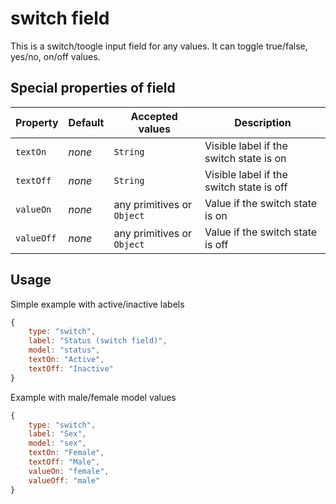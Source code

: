 # switch field
This is a switch/toogle input field for any values. It can toggle true/false, yes/no, on/off values.

## Special properties of field
Property      | Default  | Accepted values            | Description
------------- | -------- | -------------------------- | ----------- 
`textOn`	  | _none_   | `String` 	              | Visible label if the switch state is on
`textOff`  	  | _none_   | `String` 	              | Visible label if the switch state is off
`valueOn`     | _none_   | any primitives or `Object` | Value if the switch state is on
`valueOff`	  | _none_   | any primitives or `Object` | Value if the switch state is off


## Usage
Simple example with active/inactive labels
```js
{
    type: "switch",
    label: "Status (switch field)",
    model: "status",
    textOn: "Active",
    textOff: "Inactive"
}
```

Example with male/female model values
```js
{
    type: "switch",
    label: "Sex",
    model: "sex",
    textOn: "Female",
    textOff: "Male",
    valueOn: "female",
    valueOff: "male"
}
```


